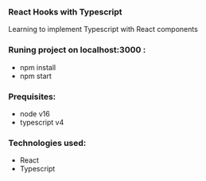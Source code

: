 ### React Hooks with Typescript

Learning to implement Typescript with React components

### Runing project on localhost:3000 :

- npm install
- npm start

### Prequisites:

- node v16
- typescript v4

### Technologies used:

- React
- Typescript
